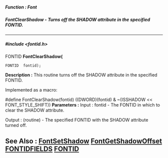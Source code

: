 ##### Function : Font
##### FontClearShadow - Turns off the SHADOW attribute in the specified FONTID.
---
##### #include <fontid.h>
FONTID **FontClearShadow(**

	FONTID  fontid);
**Description :**
This routine turns off the SHADOW attribute in the specified FONTID.

Implemented as a macro:

#define FontClearShadow(fontid) ((DWORD)(fontid) & ~(ISSHADOW << 
FONT_STYLE_SHIFT))
**Parameters :**
Input :
fontid  -  The FONTID in which to clear the SHADOW attribute.

Output :
(routine)  -  The specified FONTID with the SHADOW attribute turned off.


**See Also :**
[FontSetShadow](D:/md_files/FontSetShadow.md)
[FontGetShadowOffset](D:/md_files/FontGetShadowOffset.md)
[FONTIDFIELDS](D:/md_files/FONTIDFIELDS.md)
[FONTID](D:/md_files/FONTID.md)
---
